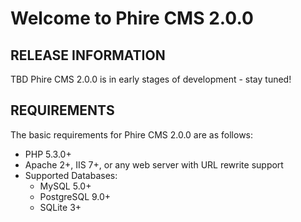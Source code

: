 Welcome to Phire CMS 2.0.0
==========================

RELEASE INFORMATION
-------------------
TBD
Phire CMS 2.0.0 is in early stages of development - stay tuned!


REQUIREMENTS
------------
The basic requirements for Phire CMS 2.0.0 are as follows:

* PHP 5.3.0+
* Apache 2+, IIS 7+, or any web server with URL rewrite support
* Supported Databases:
    - MySQL 5.0+
    - PostgreSQL 9.0+
    - SQLite 3+

